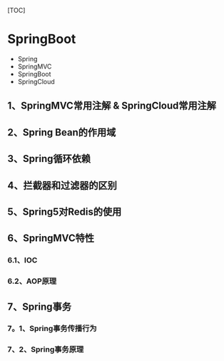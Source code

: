 [TOC]

# SpringBoot

* Spring
* SpringMVC
* SpringBoot
* SpringCloud


## 1、SpringMVC常用注解 & SpringCloud常用注解

## 2、Spring Bean的作用域

## 3、Spring循环依赖

## 4、拦截器和过滤器的区别

## 5、Spring5对Redis的使用

## 6、SpringMVC特性

### 6.1、IOC

### 6.2、AOP原理

## 7、Spring事务
### 7。1、Spring事务传播行为
### 7、2、Spring事务原理
